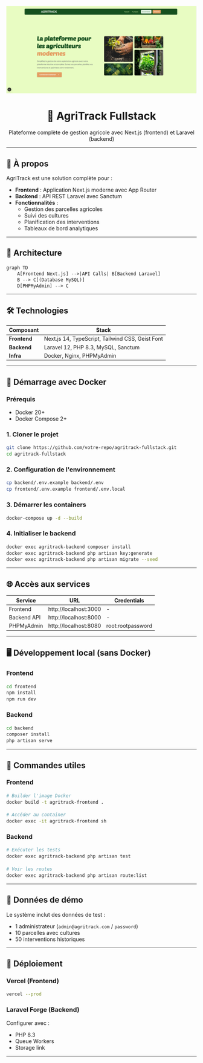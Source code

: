 <p align="center">
  <img src="public/read.png"  alt="AgriTrack Fullstack Banner" />
</p>

<h1 align="center">🌾 AgriTrack Fullstack</h1>

<p align="center">
  Plateforme complète de gestion agricole avec Next.js (frontend) et Laravel (backend)
</p>

---

## 🚀 À propos

AgriTrack est une solution complète pour :
- **Frontend** : Application Next.js moderne avec App Router
- **Backend** : API REST Laravel avec Sanctum
- **Fonctionnalités** :
  - Gestion des parcelles agricoles
  - Suivi des cultures
  - Planification des interventions
  - Tableaux de bord analytiques

---

## 🧩 Architecture

```mermaid
graph TD
    A[Frontend Next.js] -->|API Calls| B[Backend Laravel]
    B --> C[(Database MySQL)]
    D[PHPMyAdmin] --> C
```

---

## 🛠 Technologies

| Composant | Stack |
|-----------|-------|
| **Frontend** | Next.js 14, TypeScript, Tailwind CSS, Geist Font |
| **Backend** | Laravel 12, PHP 8.3, MySQL, Sanctum |
| **Infra** | Docker, Nginx, PHPMyAdmin |

---

## 🐳 Démarrage avec Docker

### Prérequis
- Docker 20+
- Docker Compose 2+

### 1. Cloner le projet
```bash
git clone https://github.com/votre-repo/agritrack-fullstack.git
cd agritrack-fullstack
```

### 2. Configuration de l'environnement
```bash
cp backend/.env.example backend/.env
cp frontend/.env.example frontend/.env.local
```

### 3. Démarrer les containers
```bash
docker-compose up -d --build
```

### 4. Initialiser le backend
```bash
docker exec agritrack-backend composer install
docker exec agritrack-backend php artisan key:generate
docker exec agritrack-backend php artisan migrate --seed
```

---

## 🌐 Accès aux services

| Service | URL | Credentials |
|---------|-----|-------------|
| Frontend | http://localhost:3000 | - |
| Backend API | http://localhost:8000 | - |
| PHPMyAdmin | http://localhost:8080 | root:rootpassword |

---

## 🖥 Développement local (sans Docker)

### Frontend
```bash
cd frontend
npm install
npm run dev
```

### Backend
```bash
cd backend
composer install
php artisan serve
```

---

## 🔧 Commandes utiles

### Frontend
```bash
# Builder l'image Docker
docker build -t agritrack-frontend .

# Accéder au container
docker exec -it agritrack-frontend sh
```

### Backend
```bash
# Exécuter les tests
docker exec agritrack-backend php artisan test

# Voir les routes
docker exec agritrack-backend php artisan route:list
```

---

## 🌱 Données de démo

Le système inclut des données de test :
- 1 administrateur (`admin@agritrack.com` / `password`)
- 10 parcelles avec cultures
- 50 interventions historiques

---

## 🚀 Déploiement

### Vercel (Frontend)
```bash
vercel --prod
```

### Laravel Forge (Backend)
Configurer avec :
- PHP 8.3
- Queue Workers
- Storage link

---



